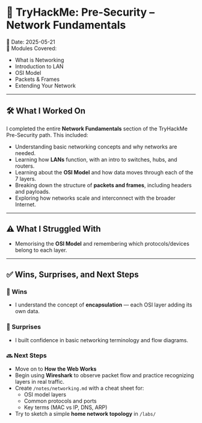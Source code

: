 # 🧠 TryHackMe: Pre-Security – Network Fundamentals

📅 Date: 2025-05-21  
📍 Modules Covered:

- What is Networking
- Introduction to LAN
- OSI Model
- Packets & Frames
- Extending Your Network

---

## 🛠️ What I Worked On

I completed the entire **Network Fundamentals** section of the TryHackMe Pre-Security path. This included:

- Understanding basic networking concepts and why networks are needed.
- Learning how **LANs** function, with an intro to switches, hubs, and routers.
- Learning about the **OSI Model** and how data moves through each of the 7 layers.
- Breaking down the structure of **packets and frames**, including headers and payloads.
- Exploring how networks scale and interconnect with the broader Internet.

---

## ⚠️ What I Struggled With

- Memorising the **OSI Model** and remembering which protocols/devices belong to each layer.

---

## ✅ Wins, Surprises, and Next Steps

### 🎉 Wins

- I understand the concept of **encapsulation** — each OSI layer adding its own data.

### 🤯 Surprises

- I built confidence in basic networking terminology and flow diagrams.

### 🔜 Next Steps

- Move on to **How the Web Works**
- Begin using **Wireshark** to observe packet flow and practice recognizing layers in real traffic.
- Create `/notes/networking.md` with a cheat sheet for:
  - OSI model layers
  - Common protocols and ports
  - Key terms (MAC vs IP, DNS, ARP)
- Try to sketch a simple **home network topology** in `/labs/`
